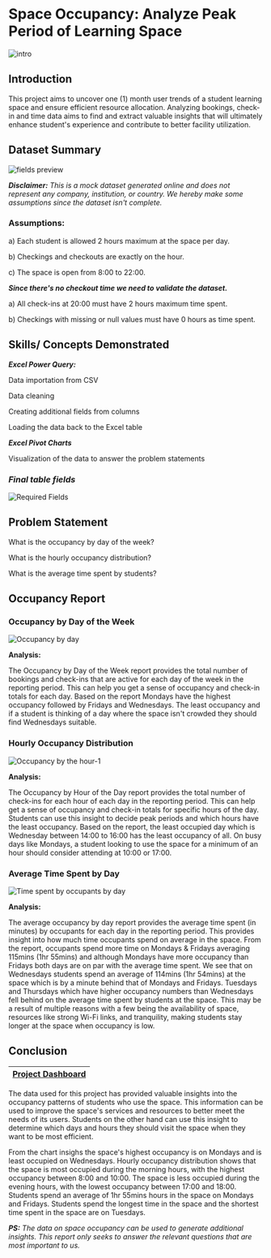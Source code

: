 # Space Occupancy: Analyze Peak Period of Learning Space
![intro](https://github.com/daylightdts/Study-Space-Occupancy-Report/assets/134946052/da9c1788-ea4f-478d-a8b9-f31ecea5051d)

## Introduction

This project aims to uncover one (1) month user trends of a student learning space and ensure efficient resource allocation. Analyzing bookings, check-in and time data aims to find and extract valuable insights that will ultimately enhance student's experience and contribute to better facility utilization.



## Dataset Summary
![fields preview](https://github.com/daylightdts/Study-Space-Occupancy-Report/assets/134946052/57b27145-547a-4bb9-8c91-816b50a96aa6)

***Disclaimer:*** *This is a mock dataset generated online and does not represent any company, institution, or country.
We hereby make some assumptions since the dataset isn't complete.*


### Assumptions:

a) Each student is allowed 2 hours maximum at the space per day.

b) Checkings and checkouts are exactly on the hour.

c) The space is open from 8:00 to 22:00.



***Since there's no checkout time we need to validate the dataset.***

a) All check-ins at 20:00 must have 2 hours maximum time spent.

b) Checkings with missing or null values must have 0 hours as time spent.




## Skills/ Concepts Demonstrated

***Excel Power Query:***

Data importation from CSV

Data cleaning

Creating additional fields from columns

Loading the data back to the Excel table


***Excel Pivot Charts***

Visualization of the data to answer the problem statements



### ***Final table fields***
![Required Fields](https://github.com/daylightdts/Study-Space-Occupancy-Report/assets/134946052/80a048a9-ebbe-4e8a-9db6-fbb454133f8a)



## Problem Statement

What is the occupancy by day of the week?

What is the hourly occupancy distribution?

What is the average time spent by students?

## Occupancy Report
### Occupancy by Day of the Week
![Occupancy by day](https://github.com/daylightdts/Study-Space-Occupancy-Report/assets/134946052/c95e3a91-d6fa-40e8-8139-9bebb234c295)

**Analysis:**

The Occupancy by Day of the Week report provides the total number of bookings and check-ins that are active for each day of the week in the reporting period. This can help you get a sense of occupancy and check-in totals for each day.
Based on the report Mondays have the highest occupancy followed by Fridays and Wednesdays. The least occupancy and if a student is thinking of a day where the space isn't crowded they should find Wednesdays suitable.

### Hourly Occupancy Distribution
![Occupancy by the hour-1](https://github.com/daylightdts/Study-Space-Occupancy-Report/assets/134946052/d4e65e8d-0a4d-489d-ba90-3d3907e23fb6)

**Analysis:**

The Occupancy by Hour of the Day report provides the total number of check-ins for each hour of each day in the reporting period. This can help get a sense of occupancy and check-in totals for specific hours of the day. Students can use this insight to decide peak periods and which hours have the least occupancy. Based on the report, the least occupied day which is Wednesday between 14:00 to 16:00 has the least occupancy of all. On busy days like Mondays, a student looking to use the space for a minimum of an hour should consider attending at 10:00 or 17:00.


### Average Time Spent by Day
![Time spent by occupants by day](https://github.com/daylightdts/Study-Space-Occupancy-Report/assets/134946052/f40bb27b-9825-46b6-9455-afc0e696e80a)

**Analysis:**

The average occupancy by day report provides the average time spent (in minutes) by occupants for each day in the reporting period. 
This provides insight into how much time occupants spend on average in the space.
From the report, occupants spend more time on Mondays & Fridays averaging 115mins (1hr 55mins) and although Mondays have more occupancy than Fridays both days are on par with the average time spent.
We see that on Wednesdays students spend an average of 114mins (1hr 54mins) at the space which is by a minute behind that of Mondays and Fridays. Tuesdays and Thursdays which have higher occupancy numbers than Wednesdays fell behind on the average time spent by students at the space. This may be a result of multiple reasons with a few being the availability of space, resources like strong Wi-Fi links, and tranquility, making students stay longer at the space when occupancy is low.


## Conclusion

|[Project Dashboard](https://1drv.ms/x/c/5e368c7ea7ce8981/EfQfYjsCHolDjVyml5OuVN4Bxw-zn1g49lTOmWLxE2Stzw?e=cfL0vq)|
|-----------------------------------------------|




The data used for this project has provided valuable insights into the occupancy patterns of students who use the space. This information can be used to improve the space's services and resources to better meet the needs of its users. Students on the other hand can use this insight to determine which days and hours they should visit the space when they want to be most efficient.

From the chart insighs the space's highest occupancy is on Mondays and is least occupied on Wednesdays.
Hourly occupancy distribution shows that the space is most occupied during the morning hours, with the highest occupancy between 8:00 and 10:00. The space is less occupied during the evening hours, with the lowest occupancy between 17:00 and 18:00.
Students spend an average of 1hr 55mins hours in the space on Mondays and Fridays. Students spend the longest time in the space and the shortest time spent in the space are on Tuesdays.



***PS:*** *The data on space occupancy can be used to generate additional insights. This report only seeks to answer the relevant questions that are most important to us.*



